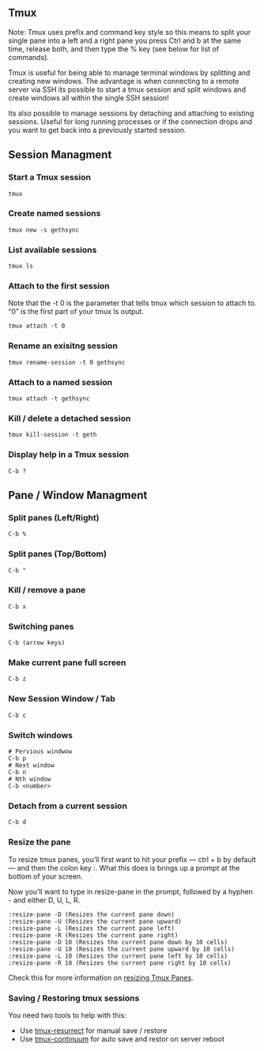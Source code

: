 ## Tmux

Note: Tmux uses prefix and command key style so this means to split your single pane into a left and a right pane you press Ctrl and b at the same time, release both, and then type the % key (see below for list of commands).

Tmux is useful for being able to manage terminal windows by splitting and creating new windows. The advantage is when connecting to a remote server via SSH its possible to start a tmux session and split windows and create windows all within the single SSH session!

Its also possible to manage sessions by detaching and attaching to existing sessions. Useful for long running processes or if the connection drops and you want to get back into a previously started session.

## Session Managment

### Start a Tmux session

```
tmux
```

### Create named sessions

```
tmux new -s gethsync
```

### List available sessions

```
tmux ls
```

### Attach to the first session

Note that the -t 0 is the parameter that tells tmux which session to attach to. “0” is the first part of your tmux ls output.

```
tmux attach -t 0
```

### Rename an exisitng session

```
tmux rename-session -t 0 gethsync
```

### Attach to a named session

```
tmux attach -t gethsync
```

### Kill / delete a detached session

```
tmux kill-session -t geth
```

### Display help in a Tmux session

```
C-b ?
```

## Pane / Window Managment

### Split panes (Left/Right)

```
C-b %
```

### Split panes (Top/Bottom)

```
C-b "
```

### Kill / remove a pane

```
C-b x
```

### Switching panes

```
C-b (arrow keys)
```

### Make current pane full screen

```
C-b z
```

### New Session Window / Tab

```
C-b c
```

### Switch windows

```
# Pervious windwow
C-b p
# Next window
C-b n
# Nth window
C-b <number>
```

### Detach from a current session

```
C-b d
```

### Resize the pane

 To resize tmux panes, you’ll first want to hit your prefix — ctrl + b by default — and then the colon key :. What this does is brings up a prompt at the bottom of your screen.

 Now you’ll want to type in resize-pane in the prompt, followed by a hyphen - and either D, U, L, R.

 ```
:resize-pane -D (Resizes the current pane down)
:resize-pane -U (Resizes the current pane upward)
:resize-pane -L (Resizes the current pane left)
:resize-pane -R (Resizes the current pane right)
:resize-pane -D 10 (Resizes the current pane down by 10 cells)
:resize-pane -U 10 (Resizes the current pane upward by 10 cells)
:resize-pane -L 10 (Resizes the current pane left by 10 cells)
:resize-pane -R 10 (Resizes the current pane right by 10 cells)
 ```

 Check this for more information on [resizing Tmux Panes](https://michaelsoolee.com/resize-tmux-panes/#:~:text=To%20resize%20tmux%20panes%2C%20you,%2C%20U%2C%20L%2C%20R%20.).

### Saving / Restoring tmux sessions

You need two tools to help with this:

* Use [tmux-resurrect](https://github.com/tmux-plugins/tmux-resurrect) for manual save / restore
* Use [tmux-continuum](https://github.com/tmux-plugins/tmux-continuum) for auto save and restor on server reboot
